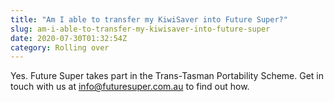 ```yaml
---
title: "Am I able to transfer my KiwiSaver into Future Super?"
slug: am-i-able-to-transfer-my-kiwisaver-into-future-super
date: 2020-07-30T01:32:54Z
category: Rolling over
---
```


Yes. Future Super takes part in the Trans-Tasman Portability Scheme. Get in touch with us at [info@futuresuper.com.au](mailto:info@futuresuper.com.au) to find out how.
